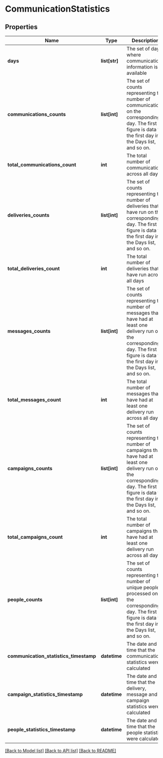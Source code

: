 # CommunicationStatistics

## Properties
Name | Type | Description | Notes
------------ | ------------- | ------------- | -------------
**days** | **list[str]** | The set of days where communication information is available | 
**communications_counts** | **list[int]** | The set of counts representing the number of communications on the corresponding day.  The first figure is data for the first day in the Days list, and so on. | 
**total_communications_count** | **int** | The total number of communications across all days | 
**deliveries_counts** | **list[int]** | The set of counts representing the number of deliveries that have run on the corresponding day.  The first figure is data for the first day in the Days list, and so on. | 
**total_deliveries_count** | **int** | The total number of deliveries that have run across all days | 
**messages_counts** | **list[int]** | The set of counts representing the number of messages that have had at least one delivery run on the corresponding day.  The first figure is data for the first day in the Days list, and so on. | 
**total_messages_count** | **int** | The total number of messages that have had at least one delivery run across all days | 
**campaigns_counts** | **list[int]** | The set of counts representing the number of campaigns that have had at least one delivery run on the corresponding day.  The first figure is data for the first day in the Days list, and so on. | 
**total_campaigns_count** | **int** | The total number of campaigns that have had at least one delivery run across all days | 
**people_counts** | **list[int]** | The set of counts representing the number of unique people processed on the corresponding day.  The first figure is data for the first day in the Days list, and so on. | 
**communication_statistics_timestamp** | **datetime** | The date and time that the communication statistics were calculated | [optional] 
**campaign_statistics_timestamp** | **datetime** | The date and time that the delivery, message and campaign statistics were calculated | [optional] 
**people_statistics_timestamp** | **datetime** | The date and time that the people statistics were calculated | [optional] 

[[Back to Model list]](../README.md#documentation-for-models) [[Back to API list]](../README.md#documentation-for-api-endpoints) [[Back to README]](../README.md)


